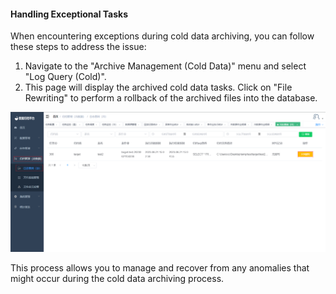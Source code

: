 #### Handling Exceptional Tasks

When encountering exceptions during cold data archiving, you can follow these steps to address the issue:

1. Navigate to the "Archive Management (Cold Data)" menu and select "Log Query (Cold)".
2. This page will display the archived cold data tasks. Click on "File Rewriting" to perform a rollback of the archived files into the database.

![File Rewriting](../../../images/whalealDataImages/image-20230621150804299.png)

This process allows you to manage and recover from any anomalies that might occur during the cold data archiving process.